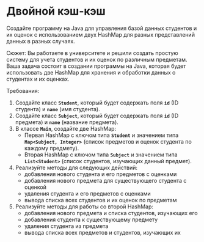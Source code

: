 # Двойной кэш-кэш
Создайте программу на Java для управления базой данных студентов и их оценок с использованием двух HashMap для разных представлений данных в разных случаях.

Сюжет: Вы работаете в университете и решили создать простую систему для учета студентов и их оценок по различным предметам. Ваша задача состоит в создании программы на Java, которая будет использовать две HashMap для хранения и обработки данных о студентах и их оценках.

Требования:

1. Создайте класс **`Student`**, который будет содержать поля **`id`** (ID студента) и **`name`** (имя студента).
2. Создайте класс **`Subject`**, который будет содержать поля **`id`** (ID предмета) и **`name`** (название предмета).
3. В классе **`Main`**, создайте две HashMap:
    - Первая HashMap с ключом типа **`Student`** и значением типа **`Map<Subject, Integer>`** (список предметов и оценок студента по каждому предмету).
    - Вторая HashMap с ключом типа **`Subject`** и значением типа **`List<Student>`** (список студентов, изучающих данный предмет).
4. Реализуйте методы для следующих действий:
    - добавления нового студента и его предметов с оценками
    - добавления нового предмета для существующего студента с оценкой
    - удаления студента и его предметов с оценками
    - вывода списка всех студентов и их оценок по предметам
5. Реализуйте методы для работы со второй HashMap:
    - добавления нового предмета и списка студентов, изучающих его
    - добавления студента к существующему предмету
    - удаления студента из предмета
    - вывода списка всех предметов и студентов, изучающих их